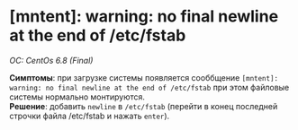 # [mntent]: warning: no final newline at the end of /etc/fstab
*OC: CentOs 6.8 (Final)*

**Симптомы**: при загрузке системы появляется сооббщение `[mntent]: warning: no final newline at the end of /etc/fstab` при этом файловые системы нормально монтируются.  
**Решение**: добавить `newline` в `/etc/fstab` (перейти в конец последней строчки файла /etc/fstab и нажать `enter`).